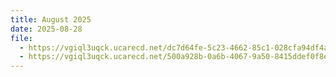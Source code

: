 ```yaml
---
title: August 2025
date: 2025-08-28
file:
  - https://vgiql3uqck.ucarecd.net/dc7d64fe-5c23-4662-85c1-028cfa94df4a/AugustESPNL.pdf
  - https://vgiql3uqck.ucarecd.net/500a928b-0a6b-4067-9a50-8415ddef0f8e/AugustNL.pdf
---
```


